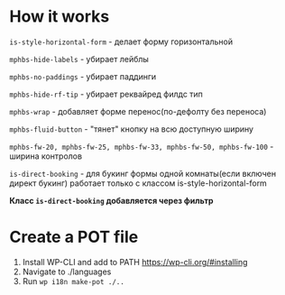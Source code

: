 # How it works

`is-style-horizontal-form` - делает форму горизонтальной

`mphbs-hide-labels` - убирает лейблы

`mphbs-no-paddings` - убирает паддинги

`mphbs-hide-rf-tip` - убирает реквайред филдс тип

`mphbs-wrap` - добавляет форме перенос(по-дефолту без переноса)

`mphbs-fluid-button` - "тянет" кнопку на всю доступную ширину

`mphbs-fw-20, mphbs-fw-25, mphbs-fw-33, mphbs-fw-50, mphbs-fw-100` - ширина контролов

`is-direct-booking` - для букинг формы одной комнаты(если включен директ букинг) работает только с классом is-style-horizontal-form

**Класс `is-direct-booking` добавляется через фильтр**

# Create a POT file
1. Install WP-CLI and add to PATH https://wp-cli.org/#installing
2. Navigate to ./languages
3. Run `wp i18n make-pot ./..`

